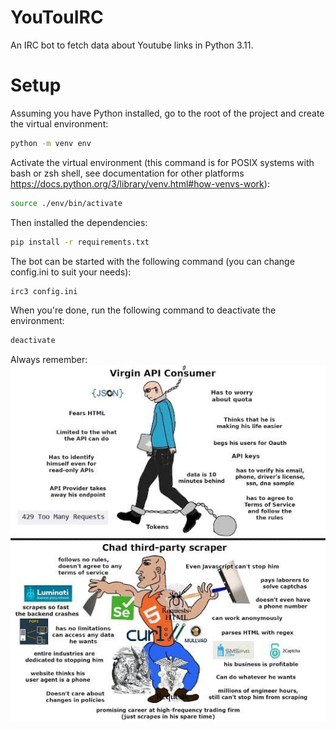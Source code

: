 # YouTouIRC
An IRC bot to fetch data about Youtube links in Python 3.11.
# Setup
Assuming you have Python installed, go to the root of the project and create the virtual environment:
```bash
python -m venv env
```
Activate the virtual environment (this command is for POSIX systems with bash or zsh shell, see documentation for other platforms <https://docs.python.org/3/library/venv.html#how-venvs-work>):
```bash
source ./env/bin/activate
```
Then installed the dependencies:
```bash
pip install -r requirements.txt
```
The bot can be started with the following command (you can change config.ini to suit your needs):
```bash
irc3 config.ini
```
When you're done, run the following command to deactivate the environment:
```bash
deactivate
```

Always remember:
![](./virgin_api_vs_chad_scraper.jpeg)
